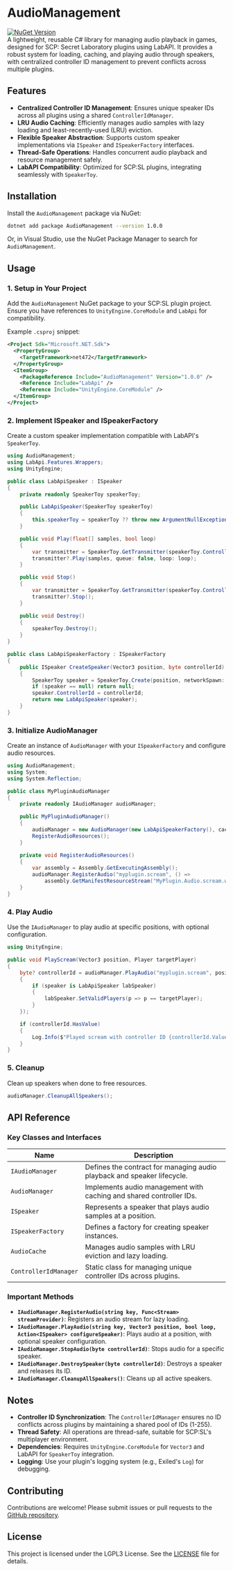 # AudioManagement

[![NuGet Version](https://img.shields.io/nuget/v/AudioManagement.svg)](https://www.nuget.org/packages/AudioManagement/)  
A lightweight, reusable C# library for managing audio playback in games, designed for SCP: Secret Laboratory plugins using LabAPI. It provides a robust system for loading, caching, and playing audio through speakers, with centralized controller ID management to prevent conflicts across multiple plugins.

## Features

- **Centralized Controller ID Management**: Ensures unique speaker IDs across all plugins using a shared `ControllerIdManager`.
- **LRU Audio Caching**: Efficiently manages audio samples with lazy loading and least-recently-used (LRU) eviction.
- **Flexible Speaker Abstraction**: Supports custom speaker implementations via `ISpeaker` and `ISpeakerFactory` interfaces.
- **Thread-Safe Operations**: Handles concurrent audio playback and resource management safely.
- **LabAPI Compatibility**: Optimized for SCP:SL plugins, integrating seamlessly with `SpeakerToy`.

## Installation

Install the `AudioManagement` package via NuGet:

```bash
dotnet add package AudioManagement --version 1.0.0
```

Or, in Visual Studio, use the NuGet Package Manager to search for `AudioManagement`.

## Usage

### 1. Setup in Your Project

Add the `AudioManagement` NuGet package to your SCP:SL plugin project. Ensure you have references to `UnityEngine.CoreModule` and `LabApi` for compatibility.

Example `.csproj` snippet:

```xml
<Project Sdk="Microsoft.NET.Sdk">
  <PropertyGroup>
    <TargetFramework>net472</TargetFramework>
  </PropertyGroup>
  <ItemGroup>
    <PackageReference Include="AudioManagement" Version="1.0.0" />
    <Reference Include="LabApi" />
    <Reference Include="UnityEngine.CoreModule" />
  </ItemGroup>
</Project>
```

### 2. Implement ISpeaker and ISpeakerFactory

Create a custom speaker implementation compatible with LabAPI's `SpeakerToy`.

```csharp
using AudioManagement;
using LabApi.Features.Wrappers;
using UnityEngine;

public class LabApiSpeaker : ISpeaker
{
    private readonly SpeakerToy speakerToy;

    public LabApiSpeaker(SpeakerToy speakerToy)
    {
        this.speakerToy = speakerToy ?? throw new ArgumentNullException(nameof(speakerToy));
    }

    public void Play(float[] samples, bool loop)
    {
        var transmitter = SpeakerToy.GetTransmitter(speakerToy.ControllerId);
        transmitter?.Play(samples, queue: false, loop: loop);
    }

    public void Stop()
    {
        var transmitter = SpeakerToy.GetTransmitter(speakerToy.ControllerId);
        transmitter?.Stop();
    }

    public void Destroy()
    {
        speakerToy.Destroy();
    }
}

public class LabApiSpeakerFactory : ISpeakerFactory
{
    public ISpeaker CreateSpeaker(Vector3 position, byte controllerId)
    {
        SpeakerToy speaker = SpeakerToy.Create(position, networkSpawn: true);
        if (speaker == null) return null;
        speaker.ControllerId = controllerId;
        return new LabApiSpeaker(speaker);
    }
}
```

### 3. Initialize AudioManager

Create an instance of `AudioManager` with your `ISpeakerFactory` and configure audio resources.

```csharp
using AudioManagement;
using System;
using System.Reflection;

public class MyPluginAudioManager
{
    private readonly IAudioManager audioManager;

    public MyPluginAudioManager()
    {
        audioManager = new AudioManager(new LabApiSpeakerFactory(), cacheSize: 20);
        RegisterAudioResources();
    }

    private void RegisterAudioResources()
    {
        var assembly = Assembly.GetExecutingAssembly();
        audioManager.RegisterAudio("myplugin.scream", () => 
            assembly.GetManifestResourceStream("MyPlugin.Audio.scream.wav"));
    }
}
```

### 4. Play Audio

Use the `IAudioManager` to play audio at specific positions, with optional configuration.

```csharp
using UnityEngine;

public void PlayScream(Vector3 position, Player targetPlayer)
{
    byte? controllerId = audioManager.PlayAudio("myplugin.scream", position, false, speaker =>
    {
        if (speaker is LabApiSpeaker labSpeaker)
        {
            labSpeaker.SetValidPlayers(p => p == targetPlayer);
        }
    });

    if (controllerId.HasValue)
    {
        Log.Info($"Played scream with controller ID {controllerId.Value}.");
    }
}
```

### 5. Cleanup

Clean up speakers when done to free resources.

```csharp
audioManager.CleanupAllSpeakers();
```

## API Reference

### Key Classes and Interfaces

| Name                 | Description                                                                 |
|----------------------|-----------------------------------------------------------------------------|
| `IAudioManager`      | Defines the contract for managing audio playback and speaker lifecycle.      |
| `AudioManager`       | Implements audio management with caching and shared controller IDs.          |
| `ISpeaker`           | Represents a speaker that plays audio samples at a position.                 |
| `ISpeakerFactory`    | Defines a factory for creating speaker instances.                            |
| `AudioCache`         | Manages audio samples with LRU eviction and lazy loading.                    |
| `ControllerIdManager` | Static class for managing unique controller IDs across plugins.              |

### Important Methods

- **`IAudioManager.RegisterAudio(string key, Func<Stream> streamProvider)`**: Registers an audio stream for lazy loading.
- **`IAudioManager.PlayAudio(string key, Vector3 position, bool loop, Action<ISpeaker> configureSpeaker)`**: Plays audio at a position, with optional speaker configuration.
- **`IAudioManager.StopAudio(byte controllerId)`**: Stops audio for a specific speaker.
- **`IAudioManager.DestroySpeaker(byte controllerId)`**: Destroys a speaker and releases its ID.
- **`IAudioManager.CleanupAllSpeakers()`**: Cleans up all active speakers.

## Notes

- **Controller ID Synchronization**: The `ControllerIdManager` ensures no ID conflicts across plugins by maintaining a shared pool of IDs (1-255).
- **Thread Safety**: All operations are thread-safe, suitable for SCP:SL's multiplayer environment.
- **Dependencies**: Requires `UnityEngine.CoreModule` for `Vector3` and LabAPI for `SpeakerToy` integration.
- **Logging**: Use your plugin's logging system (e.g., Exiled's `Log`) for debugging.

## Contributing

Contributions are welcome! Please submit issues or pull requests to the [GitHub repository](https://github.com/yourusername/audiomanagement).

## License

This project is licensed under the LGPL3 License. See the [LICENSE](LICENSE) file for details.